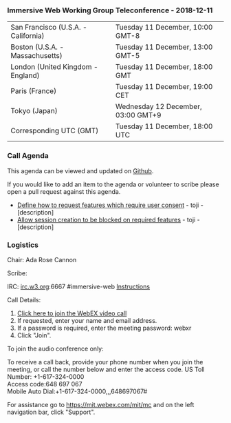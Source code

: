 
### Immersive Web Working Group Teleconference - 2018-12-11

<table>
<tr><td> San Francisco (U.S.A. - California) <td> Tuesday 11 December, 10:00 GMT-8
<tr><td> Boston (U.S.A. - Massachusetts) <td> Tuesday 11 December, 13:00 GMT-5
<tr><td> London (United Kingdom - England) <td> Tuesday 11 December, 18:00 GMT
<tr><td> Paris (France) <td> Tuesday 11 December, 19:00 CET
<tr><td> Tokyo (Japan) <td> Wednesday 12 December, 03:00 GMT+9
<tr><td> Corresponding UTC (GMT) <td> Tuesday 11 December, 18:00 UTC
</table>

### Call Agenda

This agenda can be viewed and updated on [Github](https://github.com/immersive-web/administrivia/blob/master/meetings/wg/2018-12-11-Immersive_Web_Working_Group_Teleconference-agenda.md).

If you would like to add an item to the agenda or volunteer to scribe please open a pull request against this agenda.

* [Define how to request features which require user consent](https://github.com/immersive-web/webxr/issues/424) - toji - [description]
* [Allow session creation to be blocked on required features](https://github.com/immersive-web/webxr/issues/423) - toji - [description]

### Logistics

Chair: Ada Rose Cannon

Scribe:

IRC: [irc.w3.org](http://irc.w3.org/):6667 #immersive-web [Instructions](https://github.com/immersive-web/administrivia/blob/master/IRC.md)

Call Details:

1. [Click here to join the WebEX video call](https://mit.webex.com/mit/j.php?MTID=mfb8383ef0796cd6999844e1626d7fee6)
2. If requested, enter your name and email address.
3. If a password is required, enter the meeting password: webxr
4. Click "Join".

To join the audio conference only: 

To receive a call back, provide your phone number when you join the meeting, or call the number below and enter the access code.
US Toll Number: +1-617-324-0000  
Access code:648 697 067  
Mobile Auto Dial:+1-617-324-0000,,,648697067#

For assistance go to https://mit.webex.com/mit/mc  and on the left navigation bar, click "Support".
          
